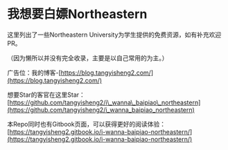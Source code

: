 # 我想要白嫖Northeastern

这里列出了一些Northeastern University为学生提供的免费资源，如有补充欢迎PR。

（因为懒所以并没有完全收录，主要是以自己常用的为主。）

广告位：我的博客-[https://blog.tangyisheng2.com/](https://blog.tangyisheng2.com/)

想要Star的客官在这里Star：[https://github.com/tangyisheng2/i\_wanna\_baipiao\_northeastern](https://github.com/tangyisheng2/i_wanna_baipiao_northeastern)

本Repo同时也有Gitbook页面，可以获得更好的阅读体验：[https://tangyisheng2.gitbook.io/i-wanna-baipiao-northeastern/](https://tangyisheng2.gitbook.io/i-wanna-baipiao-northeastern/)

